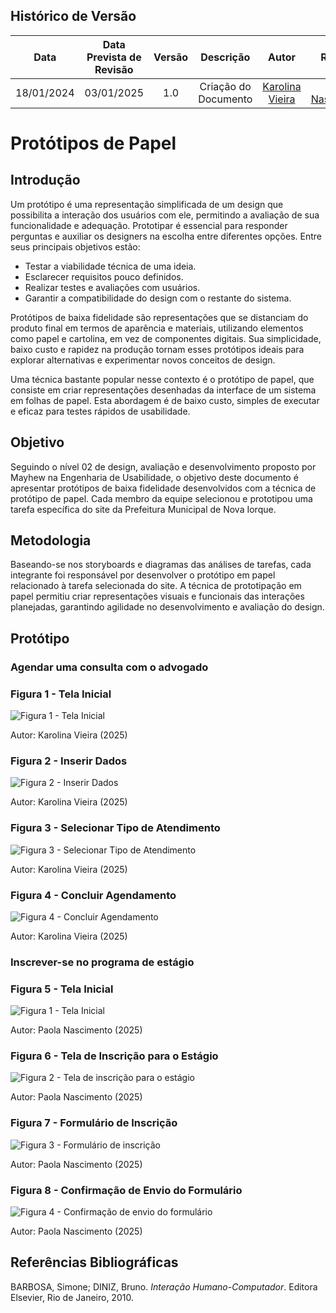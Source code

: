 ## Histórico de Versão
|    **Data**    | **Data Prevista de Revisão** | **Versão** |        **Descrição**        |                 **Autor**                 |                **Revisor**                 |
|:--------------:|:---------------------------:|:----------:|:---------------------------:|:-----------------------------------------:|:------------------------------------------:|
|  18/01/2024    |        03/01/2025          |    1.0     |     Criação do Documento     | [Karolina Vieira](https://github.com/Karolina91) |  [Paola Nascimento](https://github.com/paolaalim) |


# **Protótipos de Papel**

## Introdução

Um protótipo é uma representação simplificada de um design que possibilita a interação dos usuários com ele, permitindo a avaliação de sua funcionalidade e adequação. Prototipar é essencial para responder perguntas e auxiliar os designers na escolha entre diferentes opções. Entre seus principais objetivos estão:

- Testar a viabilidade técnica de uma ideia.
- Esclarecer requisitos pouco definidos.
- Realizar testes e avaliações com usuários.
- Garantir a compatibilidade do design com o restante do sistema.

Protótipos de baixa fidelidade são representações que se distanciam do produto final em termos de aparência e materiais, utilizando elementos como papel e cartolina, em vez de componentes digitais. Sua simplicidade, baixo custo e rapidez na produção tornam esses protótipos ideais para explorar alternativas e experimentar novos conceitos de design.

Uma técnica bastante popular nesse contexto é o protótipo de papel, que consiste em criar representações desenhadas da interface de um sistema em folhas de papel. Esta abordagem é de baixo custo, simples de executar e eficaz para testes rápidos de usabilidade.

## Objetivo

Seguindo o nível 02 de design, avaliação e desenvolvimento proposto por Mayhew na Engenharia de Usabilidade, o objetivo deste documento é apresentar protótipos de baixa fidelidade desenvolvidos com a técnica de protótipo de papel. Cada membro da equipe selecionou e prototipou uma tarefa específica do site da Prefeitura Municipal de Nova Iorque.

## Metodologia

Baseando-se nos storyboards e diagramas das análises de tarefas, cada integrante foi responsável por desenvolver o protótipo em papel relacionado à tarefa selecionada do site. A técnica de prototipação em papel permitiu criar representações visuais e funcionais das interações planejadas, garantindo agilidade no desenvolvimento e avaliação do design.

## Protótipo

### Agendar uma consulta com o advogado 

### Figura 1 - Tela Inicial
![Figura 1 - Tela Inicial](../assets/images/dpdf%201.jpg)
<figcaption>Autor: Karolina Vieira (2025)</figcaption>


### Figura 2 - Inserir Dados
![Figura 2 - Inserir Dados](../assets/images/protoripo2.jpg)
<figcaption>Autor: Karolina Vieira (2025)</figcaption>


### Figura 3 - Selecionar Tipo de Atendimento
![Figura 3 - Selecionar Tipo de Atendimento](../assets/images/protoripo3.jpg)
<figcaption>Autor:
 Karolina Vieira (2025)</figcaption>


### Figura 4 - Concluir Agendamento
![Figura 4 - Concluir Agendamento](../assets/images/protoripo4.jpg)
<figcaption>Autor:
 Karolina Vieira (2025)</figcaption>


### Inscrever-se no programa de estágio 

### Figura 5 - Tela Inicial
![Figura 1 - Tela Inicial](../assets/images/telainicial.jpg)
<figcaption>Autor:
 Paola Nascimento (2025)</figcaption>

### Figura 6 - Tela de Inscrição para o Estágio
![Figura 2 - Tela de inscrição para o estágio](../assets/images/estagioremunerado.jpg)
<figcaption>Autor:
 Paola Nascimento (2025)</figcaption>

### Figura 7 - Formulário de Inscrição
![Figura 3 - Formulário de inscrição](../assets/images/formulario.jpg)
<figcaption>Autor:
 Paola Nascimento (2025)</figcaption>

### Figura 8 - Confirmação de Envio do Formulário
![Figura 4 - Confirmação de envio do formulário](../assets/images/confirmacao.jpg)
<figcaption>Autor:
 Paola Nascimento (2025)</figcaption>



## Referências Bibliográficas
BARBOSA, Simone; DINIZ, Bruno. *Interação Humano-Computador*. Editora Elsevier, Rio de Janeiro, 2010.
